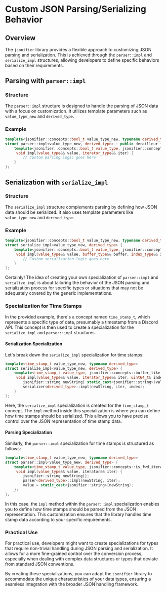 # Custom JSON Parsing/Serializing Behavior

## Overview

The `jsonifier` library provides a flexible approach to customizing JSON parsing and serialization. This is achieved through the `parser::impl` and `serialize_impl` structures, allowing developers to define specific behaviors based on their requirements.

## Parsing with `parser::impl`

### Structure

The `parser::impl` structure is designed to handle the parsing of JSON data with a focus on customization. It utilizes template parameters such as `value_type_new` and `derived_type`.

### Example

```cpp
template<jsonifier::concepts::bool_t value_type_new, typename derived_type>
struct parser::impl<value_type_new, derived_type> : public derailleur {
    template<jsonifier::concepts::bool_t value_type, jsonifier::concepts::is_fwd_iterator iterator_type>
     void impl(value_type&& value, iterator_type&& iter) {
        // Custom parsing logic goes here
    }
};
```

## Serialization with `serialize_impl`

### Structure

The `serialize_impl` structure complements parsing by defining how JSON data should be serialized. It also uses template parameters like `value_type_new` and `derived_type`.

### Example

```cpp
template<jsonifier::concepts::bool_t value_type_new, typename derived_type>
struct serialize_impl<value_type_new, derived_type> {
    template<jsonifier::concepts::bool_t value_type, jsonifier::concepts::buffer_like buffer_type, jsonifier::concepts::uint64_type index_type>
     void impl(value_type&& value, buffer_type&& buffer, index_type&& index) {
        // Custom serialization logic goes here
    }
};
```

Certainly! The idea of creating your own specialization of `parser::impl` and `serialize_impl` is about tailoring the behavior of the JSON parsing and serialization process for specific types or situations that may not be adequately covered by the generic implementations.

### Specialization for Time Stamps

In the provided example, there's a concept named `time_stamp_t`, which represents a specific type of data, presumably a timestamp from a Discord API. This concept is then used to create a specialization for the `serialize_impl` and `parser::impl` structures.

#### Serialization Specialization

Let's break down the `serialize_impl` specialization for time stamps:

```cpp
template<time_stamp_t value_type_new, typename derived_type>
struct serialize_impl<value_type_new, derived_type> {
    template<time_stamp_t value_type, jsonifier::concepts::buffer_like iterator_type>
     void impl(value_type&& value, iterator_type&& iter, uint64_t& index) {
        jsonifier::string newString{ static_cast<jsonifier::string>(value) };
        serializer<derived_type>::impl(newString, iter, index);
    }
};
```

Here, the `serialize_impl` specialization is created for the `time_stamp_t` concept. The `impl` method inside this specialization is where you can define how time stamps should be serialized. This allows you to have precise control over the JSON representation of time stamp data.

#### Parsing Specialization

Similarly, the `parser::impl` specialization for time stamps is structured as follows:

```cpp
template<time_stamp_t value_type_new, typename derived_type>
struct parser::impl<value_type_new, derived_type> {
    template<time_stamp_t value_type, jsonifier::concepts::is_fwd_iterator iterator>
     void impl(value_type&& value, iterator&& iter) {
        jsonifier::string newString{};
        parser<derived_type>::impl(newString, iter);
        value = static_cast<jsonifier::string>(newString);
    };
};
```

In this case, the `impl` method within the `parser::impl` specialization enables you to define how time stamps should be parsed from the JSON representation. This customization ensures that the library handles time stamp data according to your specific requirements.

### Practical Use

For practical use, developers might want to create specializations for types that require non-trivial handling during JSON parsing and serialization. It allows for a more fine-grained control over the conversion process, especially when dealing with complex data structures or types that deviate from standard JSON conventions.

By creating these specializations, you can adapt the `jsonifier` library to accommodate the unique characteristics of your data types, ensuring a seamless integration with the broader JSON handling framework.